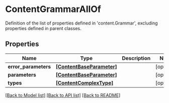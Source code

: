 # ContentGrammarAllOf

Definition of the list of properties defined in 'content.Grammar', excluding properties defined in parent classes.
## Properties
Name | Type | Description | Notes
------------ | ------------- | ------------- | -------------
**error_parameters** | [**[ContentBaseParameter]**](ContentBaseParameter.md) |  | [optional] 
**parameters** | [**[ContentBaseParameter]**](ContentBaseParameter.md) |  | [optional] 
**types** | [**[ContentComplexType]**](ContentComplexType.md) |  | [optional] 

[[Back to Model list]](../README.md#documentation-for-models) [[Back to API list]](../README.md#documentation-for-api-endpoints) [[Back to README]](../README.md)


